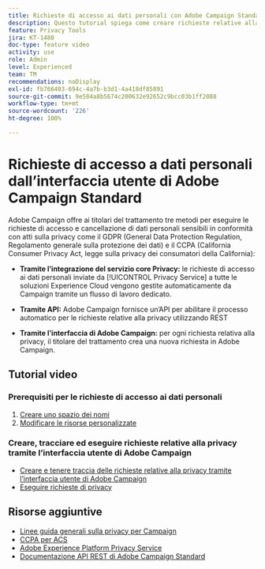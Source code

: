 ```yaml
---
title: Richieste di accesso ai dati personali con Adobe Campaign Standard (ACS) - Panoramica
description: Questo tutorial spiega come creare richieste relative alla privacy tramite l’interfaccia di Adobe Campaign Standard.
feature: Privacy Tools
jira: KT-1480
doc-type: feature video
activity: use
role: Admin
level: Experienced
team: TM
recommendations: noDisplay
exl-id: fb766403-694c-4a7b-b3d1-4a418df85891
source-git-commit: 9e584a8b5674c200632e92652c9bcc03b1ff2088
workflow-type: tm+mt
source-wordcount: '226'
ht-degree: 100%

---
```


# Richieste di accesso a dati personali dall’interfaccia utente di Adobe Campaign Standard

Adobe Campaign offre ai titolari del trattamento tre metodi per eseguire le richieste di accesso e cancellazione di dati personali sensibili in conformità con atti sulla privacy come il GDPR (General Data Protection Regulation, Regolamento generale sulla protezione dei dati) e il CCPA (California Consumer Privacy Act, legge sulla privacy dei consumatori della California):

* **Tramite l’integrazione del servizio core Privacy:** le richieste di accesso ai dati personali inviate da [!UICONTROL Privacy Service] a tutte le soluzioni Experience Cloud vengono gestite automaticamente da Campaign tramite un flusso di lavoro dedicato.

* **Tramite API:** Adobe Campaign fornisce un’API per abilitare il processo automatico per le richieste relative alla privacy utilizzando REST

* **Tramite l’interfaccia di Adobe Campaign:** per ogni richiesta relativa alla privacy, il titolare del trattamento crea una nuova richiesta in Adobe Campaign.

## Tutorial video

### Prerequisiti per le richieste di accesso ai dati personali

1. [Creare uno spazio dei nomi](/help/privacy/namespaces-for-privacy-requests.md)
1. [Modificare le risorse personalizzate](/help/privacy/custom-resources-for-privacy-requests.md)

### Creare, tracciare ed eseguire richieste relative alla privacy tramite l’interfaccia utente di Adobe Campaign

* [Creare e tenere traccia delle richieste relative alla privacy tramite l’interfaccia utente di Adobe Campaign](/help/privacy/create-and-track-privacy-requests.md)
* [Eseguire richieste di privacy](/help/privacy/execute-privacy-requests.md)

## Risorse aggiuntive

* [Linee guida generali sulla privacy per Campaign](https://experienceleague.adobe.com/docs/campaign-classic/using/getting-started/privacy/privacy-management.html?lang=it#getting-started)
* [CCPA per ACS](https://experienceleague.adobe.com/docs/campaign-standard/using/getting-started/privacy/privacy-requests.html?lang=it#privacy-requests)
* [Adobe Experience Platform Privacy Service](https://experienceleague.adobe.com/docs/experience-platform/privacy/home.html?lang=it)
* [Documentazione API REST di Adobe Campaign Standard](https://final-docs.campaign.adobe.com/doc/standard/en/api/ACS_API.html#privacy-management)
